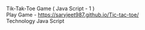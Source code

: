 
Tik-Tak-Toe Game ( Java Script - 1 )</br>
Play Game -  https://sarvjeet987.github.io/Tic-tac-toe/
</br>Technology Java Script
